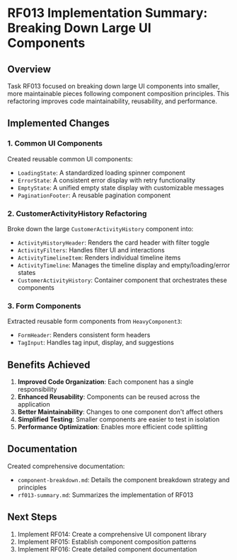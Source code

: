 # RF013 Implementation Summary: Breaking Down Large UI Components

## Overview

Task RF013 focused on breaking down large UI components into smaller, more maintainable pieces following component composition principles. This refactoring improves code maintainability, reusability, and performance.

## Implemented Changes

### 1. Common UI Components

Created reusable common UI components:

- `LoadingState`: A standardized loading spinner component
- `ErrorState`: A consistent error display with retry functionality
- `EmptyState`: A unified empty state display with customizable messages
- `PaginationFooter`: A reusable pagination component

### 2. CustomerActivityHistory Refactoring

Broke down the large `CustomerActivityHistory` component into:

- `ActivityHistoryHeader`: Renders the card header with filter toggle
- `ActivityFilters`: Handles filter UI and interactions
- `ActivityTimelineItem`: Renders individual timeline items
- `ActivityTimeline`: Manages the timeline display and empty/loading/error states
- `CustomerActivityHistory`: Container component that orchestrates these components

### 3. Form Components

Extracted reusable form components from `HeavyComponent3`:

- `FormHeader`: Renders consistent form headers
- `TagInput`: Handles tag input, display, and suggestions

## Benefits Achieved

1. **Improved Code Organization**: Each component has a single responsibility
2. **Enhanced Reusability**: Components can be reused across the application
3. **Better Maintainability**: Changes to one component don't affect others
4. **Simplified Testing**: Smaller components are easier to test in isolation
5. **Performance Optimization**: Enables more efficient code splitting

## Documentation

Created comprehensive documentation:

- `component-breakdown.md`: Details the component breakdown strategy and principles
- `rf013-summary.md`: Summarizes the implementation of RF013

## Next Steps

1. Implement RF014: Create a comprehensive UI component library
2. Implement RF015: Establish component composition patterns
3. Implement RF016: Create detailed component documentation 